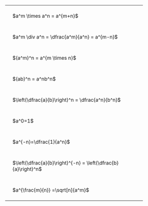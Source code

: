 ---
---

#  
<br>
<style type="text/css">
#T_b2989 th.col_heading {
  text-align: left;
  font-size: 1em;
}
#T_b2989 td {
  text-align: left;
  font-size: 1em;
  padding: 1.5em;
}
#T_b2989_row0_col0, #T_b2989_row1_col0, #T_b2989_row2_col0, #T_b2989_row3_col0, #T_b2989_row4_col0, #T_b2989_row5_col0, #T_b2989_row6_col0, #T_b2989_row7_col0, #T_b2989_row8_col0 {
  width: 400px;
  white-space: pre-wrap;
}
</style>
<table id="T_b2989">
  <thead>
  </thead>
  <tbody>
    <tr>
      <td id="T_b2989_row0_col0" class="data row0 col0" >$a^m \times a^n = a^{m+n}$</td>
    </tr>
    <tr>
      <td id="T_b2989_row1_col0" class="data row1 col0" >$a^m \div a^n = \dfrac{a^m}{a^n} = a^{m-n}$</td>
    </tr>
    <tr>
      <td id="T_b2989_row2_col0" class="data row2 col0" >$(a^m)^n = a^{m \times n}$</td>
    </tr>
    <tr>
      <td id="T_b2989_row3_col0" class="data row3 col0" >$(ab)^n = a^nb^n$</td>
    </tr>
    <tr>
      <td id="T_b2989_row4_col0" class="data row4 col0" >$\left(\dfrac{a}{b}\right)^n = \dfrac{a^n}{b^n}$</td>
    </tr>
    <tr>
      <td id="T_b2989_row5_col0" class="data row5 col0" >$a^0=1$</td>
    </tr>
    <tr>
      <td id="T_b2989_row6_col0" class="data row6 col0" >$a^{-n}=\dfrac{1}{a^n}$</td>
    </tr>
    <tr>
      <td id="T_b2989_row7_col0" class="data row7 col0" >$\left(\dfrac{a}{b}\right)^{-n} = \left(\dfrac{b}{a}\right)^n$</td>
    </tr>
    <tr>
      <td id="T_b2989_row8_col0" class="data row8 col0" >$a^{\frac{m}{n}} =\sqrt[n]{a^m}$</td>
    </tr>
  </tbody>
</table>
